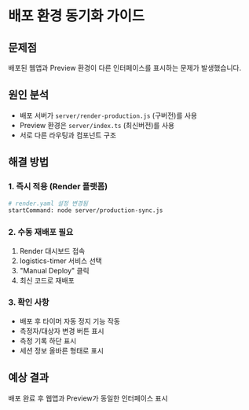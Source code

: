 # 배포 환경 동기화 가이드

## 문제점
배포된 웹앱과 Preview 환경이 다른 인터페이스를 표시하는 문제가 발생했습니다.

## 원인 분석
- 배포 서버가 `server/render-production.js` (구버전)를 사용
- Preview 환경은 `server/index.ts` (최신버전)를 사용
- 서로 다른 라우팅과 컴포넌트 구조

## 해결 방법

### 1. 즉시 적용 (Render 플랫폼)
```bash
# render.yaml 설정 변경됨
startCommand: node server/production-sync.js
```

### 2. 수동 재배포 필요
1. Render 대시보드 접속
2. logistics-timer 서비스 선택
3. "Manual Deploy" 클릭
4. 최신 코드로 재배포

### 3. 확인 사항
- 배포 후 타이머 자동 정지 기능 작동
- 측정자/대상자 변경 버튼 표시
- 측정 기록 하단 표시
- 세션 정보 올바른 형태로 표시

## 예상 결과
배포 완료 후 웹앱과 Preview가 동일한 인터페이스 표시